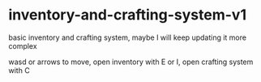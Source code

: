 # inventory-and-crafting-system-v1
basic inventory and crafting system, maybe I will keep updating it more complex

wasd or arrows to move, open inventory with E or I, open crafting system with C
